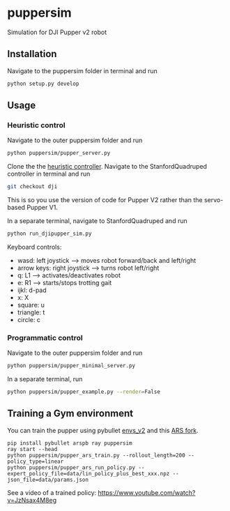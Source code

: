 # puppersim
Simulation for DJI Pupper v2 robot

## Installation
Navigate to the puppersim folder in terminal and run
```bash
python setup.py develop
```

## Usage
### Heuristic control
Navigate to the outer puppersim folder and run
```bash
python puppersim/pupper_server.py
```

Clone the the [heuristic controller](https://github.com/stanfordroboticsclub/StanfordQuadruped.git). Navigate to the StanfordQuadruped controller in terminal and run 
```bash
git checkout dji
```
This is so you use the version of code for Pupper V2 rather than the servo-based Pupper V1.

In a separate terminal, navigate to StanfordQuadruped and run 
```bash
python run_djipupper_sim.py
```

Keyboard controls:
* wasd: left joystick --> moves robot forward/back and left/right
* arrow keys: right joystick --> turns robot left/right
* q: L1 --> activates/deactivates robot
* e: R1 --> starts/stops trotting gait
* ijkl: d-pad
* x: X
* square: u
* triangle: t
* circle: c

### Programmatic control
Navigate to the outer puppersim folder and run
```bash
python puppersim/pupper_minimal_server.py
```
In a separate terminal, run
```bash
python puppersim/pupper_example.py --render=False
```


## Training a Gym environment

You can train the pupper using pybullet [envs_v2](https://github.com/bulletphysics/bullet3/tree/master/examples/pybullet/gym/pybullet_envs/minitaur/envs_v2) and this [ARS fork](https://github.com/erwincoumans/ars).

```
pip install pybullet arspb ray puppersim
ray start --head
python puppersim/pupper_ars_train.py --rollout_length=200 --policy_type=linear
python puppersim/pupper_ars_run_policy.py --expert_policy_file=data/lin_policy_plus_best_xxx.npz --json_file=data/params.json
```

See a video of a trained policy: https://www.youtube.com/watch?v=JzNsax4M8eg
